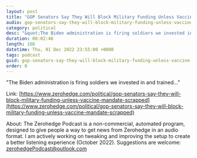 ```yaml
---
layout: post
title: "GOP Senators Say They Will Block Military Funding Unless Vaccine Mandate Scrapped"
audio: gop-senators-say-they-will-block-military-funding-unless-vaccine-mandate-scrapped-0
category: political
desc: "&quot;The Biden administration is firing soldiers we invested in and trained...&quot;"
duration: 00:02:46
length: 166
datetime: Thu, 01 Dec 2022 23:55:00 +0000
tags: podcast
guid: gop-senators-say-they-will-block-military-funding-unless-vaccine-mandate-scrapped-0
order: 0
---
```

&quot;The Biden administration is firing soldiers we invested in and trained...&quot;

Link: [https://www.zerohedge.com/political/gop-senators-say-they-will-block-military-funding-unless-vaccine-mandate-scrapped](https://www.zerohedge.com/political/gop-senators-say-they-will-block-military-funding-unless-vaccine-mandate-scrapped)

About: The Zerohedge Podcast is a non-commercial, automated program, designed to give people a way to get news from Zerohedge in an audio format.  I am actively working on tweaking and improving the setup to create a better listening experience (October 2022).  Suggestions are welcome: [zerohedgePodcast@outlook.com](mailto:zerohedgePodcast@outlook.com)